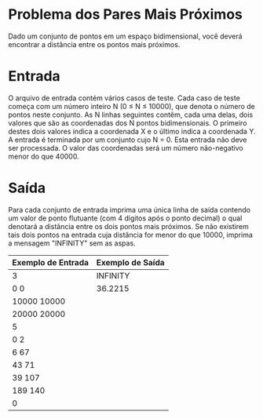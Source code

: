 # Problema dos Pares Mais Próximos

Dado um conjunto de pontos em um espaço bidimensional, você deverá encontrar a distância entre os pontos mais próximos.

# Entrada

O arquivo de entrada contém vários casos de teste. Cada caso de teste começa com um número inteiro N (0 ≤ N ≤ 10000), que denota o número de pontos neste conjunto. As N linhas seguintes contêm, cada uma delas, dois valores que são as coordenadas dos N pontos bidimensionais. O primeiro destes dois valores indica a coordenada X e o último indica a coordenada Y. A entrada é terminada por um conjunto cujo N = 0. Esta entrada não deve ser processada. O valor das coordenadas será um número não-negativo menor do que 40000.

# Saída

Para cada conjunto de entrada imprima uma única linha de saída contendo um valor de ponto flutuante (com 4 dígitos após o ponto decimal) o qual denotará a distância entre os dois pontos mais próximos. Se não existirem tais dois pontos na entrada cuja distância for menor do que 10000, imprima a mensagem "INFINITY" sem as aspas.

Exemplo de Entrada | Exemplo de Saída
------------ | -------------
3            | INFINITY
0 0          | 36.2215
10000 10000  |
20000 20000  |
5            |
0 2          |
6 67         |
43 71        |
39 107       |
189 140      |
0            |

